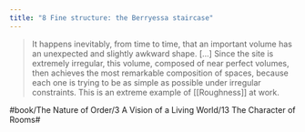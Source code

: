 ```yaml
---
title: "8 Fine structure: the Berryessa staircase"
---
```


> It happens inevitably, from time to time, that an important volume has an unexpected and slightly awkward shape. […] Since the site is extremely irregular, this volume, composed of near perfect volumes, then achieves the most remarkable composition of spaces, because each one is trying to be as simple as possible under irregular constraints. This is an extreme example of [[Roughness]] at work.  

#book/The Nature of Order/3 A Vision of a Living World/13 The Character of Rooms#